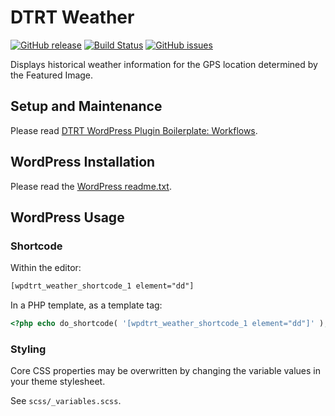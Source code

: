 # DTRT Weather

[![GitHub release](https://img.shields.io/github/release/dotherightthing/wpdtrt-weather.svg)](https://github.com/dotherightthing/wpdtrt-weather/releases) [![Build Status](https://github.com/dotherightthing/wpdtrt-weather/workflows/Build%20and%20release%20if%20tagged/badge.svg)](https://github.com/dotherightthing/wpdtrt-weather/actions?query=workflow%3A%22Build+and+release+if+tagged%22) [![GitHub issues](https://img.shields.io/github/issues/dotherightthing/wpdtrt-weather.svg)](https://github.com/dotherightthing/wpdtrt-weather/issues)

Displays historical weather information for the GPS location determined by the Featured Image.

## Setup and Maintenance

Please read [DTRT WordPress Plugin Boilerplate: Workflows](https://github.com/dotherightthing/wpdtrt-plugin-boilerplate/wiki/Workflows).

## WordPress Installation

Please read the [WordPress readme.txt](readme.txt).

## WordPress Usage

### Shortcode

Within the editor:

```txt
[wpdtrt_weather_shortcode_1 element="dd"]
```

In a PHP template, as a template tag:

```php
<?php echo do_shortcode( '[wpdtrt_weather_shortcode_1 element="dd"]' ); ?>
```

### Styling

Core CSS properties may be overwritten by changing the variable values in your theme stylesheet.

See `scss/_variables.scss`.
